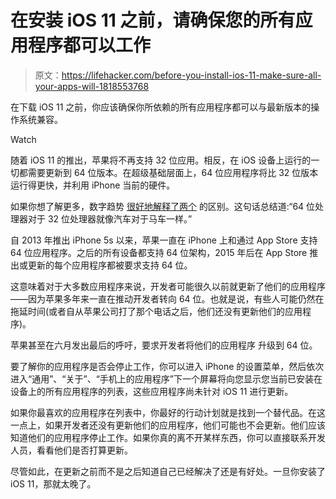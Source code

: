 # 在安装 iOS 11 之前，请确保您的所有应用程序都可以工作

> 原文：<https://lifehacker.com/before-you-install-ios-11-make-sure-all-your-apps-will-1818553768>

在下载 iOS 11 之前，你应该确保你所依赖的所有应用程序都可以与最新版本的操作系统兼容。

Watch

随着 iOS 11 的推出，苹果将不再支持 32 位应用。相反，在 iOS 设备上运行的一切都需要更新到 64 位版本。在超级基础层面上，64 位应用程序将比 32 位版本运行得更快，并利用 iPhone 当前的硬件。

如果你想了解更多，数字趋势 [很好地解释了两个](https://www.digitaltrends.com/computing/32-bit-64-bit-operating-systems/) 的区别。这句话总结道:“64 位处理器对于 32 位处理器就像汽车对于马车一样。”

自 2013 年推出 iPhone 5s 以来，苹果一直在 iPhone 上和通过 App Store 支持 64 位应用程序。之后的所有设备都支持 64 位架构，2015 年后在 App Store 推出或更新的每个应用程序都被要求支持 64 位。

这意味着对于大多数应用程序来说，开发者可能很久以前就更新了他们的应用程序——因为苹果多年来一直在推动开发者转向 64 位。也就是说，有些人可能仍然在拖延时间(或者自从苹果公司打了那个电话之后，他们还没有更新他们的应用程序)。

苹果甚至在六月发出最后的呼吁，要求开发者将他们的应用程序 升级到 64 位。

要了解你的应用程序是否会停止工作，你可以进入 iPhone 的设置菜单，然后依次进入“通用”、“关于”、“手机上的应用程序”下一个屏幕将向您显示您当前已安装在设备上的所有应用程序的列表，这些应用程序尚未针对 iOS 11 进行更新。

如果你最喜欢的应用程序在列表中，你最好的行动计划就是找到一个替代品。在这一点上，如果开发者还没有更新他们的应用程序，他们可能也不会更新。他们应该知道他们的应用程序停止工作。如果你真的离不开某样东西，你可以直接联系开发人员，看看他们是否打算更新。

尽管如此，在更新之前而不是之后知道自己已经解决了还是有好处。一旦你安装了 iOS 11，那就太晚了。
